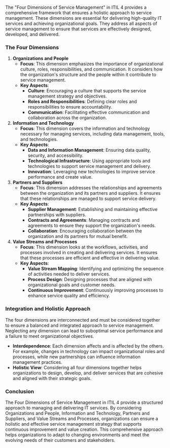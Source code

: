 The "Four Dimensions of Service Management" in ITIL 4 provides a comprehensive framework that ensures a holistic approach to service management. These dimensions are essential for delivering high-quality IT services and achieving organizational goals. They address all aspects of service management to ensure that services are effectively designed, developed, and delivered.

### The Four Dimensions

1. **Organizations and People**
    - **Focus**: This dimension emphasizes the importance of organizational culture, roles, responsibilities, and communication. It considers how the organization's structure and the people within it contribute to service management.
    - **Key Aspects**:
        - **Culture**: Encouraging a culture that supports the service management strategy and objectives.
        - **Roles and Responsibilities**: Defining clear roles and responsibilities to ensure accountability.
        - **Communication**: Facilitating effective communication and collaboration across the organization.
2. **Information and Technology**
    - **Focus**: This dimension covers the information and technology necessary for managing services, including data management, tools, and technologies.
    - **Key Aspects**:
        - **Data and Information Management**: Ensuring data quality, security, and accessibility.
        - **Technological Infrastructure**: Using appropriate tools and technologies to support service management and delivery.
        - **Innovation**: Leveraging new technologies to improve service performance and create value.
3. **Partners and Suppliers**
    - **Focus**: This dimension addresses the relationships and agreements between the organization and its partners and suppliers. It ensures that these relationships are managed to support service delivery.
    - **Key Aspects**:
        - **Supplier Management**: Establishing and maintaining effective partnerships with suppliers.
        - **Contracts and Agreements**: Managing contracts and agreements to ensure they support the organization's needs.
        - **Collaboration**: Encouraging collaboration between the organization and its partners for mutual benefit.
4. **Value Streams and Processes**
    - **Focus**: This dimension looks at the workflows, activities, and processes involved in creating and delivering services. It ensures that these processes are efficient and effective in delivering value.
    - **Key Aspects**:
        - **Value Stream Mapping**: Identifying and optimizing the sequence of activities needed to deliver services.
        - **Process Design**: Designing processes that are aligned with organizational goals and customer needs.
        - **Continuous Improvement**: Continuously improving processes to enhance service quality and efficiency.

### Integration and Holistic Approach

The four dimensions are interconnected and must be considered together to ensure a balanced and integrated approach to service management. Neglecting any dimension can lead to suboptimal service performance and a failure to meet organizational objectives.

- **Interdependence**: Each dimension affects and is affected by the others. For example, changes in technology can impact organizational roles and processes, while new partnerships can influence information management practices.
- **Holistic View**: Considering all four dimensions together helps organizations to design, develop, and deliver services that are cohesive and aligned with their strategic goals.

### Conclusion

The Four Dimensions of Service Management in ITIL 4 provide a structured approach to managing and delivering IT services. By considering Organizations and People, Information and Technology, Partners and Suppliers, and Value Streams and Processes, organizations can ensure a holistic and effective service management strategy that supports continuous improvement and value creation. This comprehensive approach helps organizations to adapt to changing environments and meet the evolving needs of their customers and stakeholders.